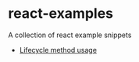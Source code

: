 # react-examples

A collection of react example snippets

- [Lifecycle method usage](lifecycle-example.js)

